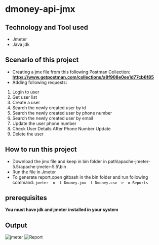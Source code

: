 # dmoney-api-jmx

## Technology and Tool used

- Jmeter
- Java jdk

## Scenario of this project

- Creating a jmx file from this following Postman Collection: **https://www.getpostman.com/collections/a8f908e0ee1d77cb6f85**
- Adding following requests:

1. Login to user
2. Get user list
3. Create a user
4. Search the newly created user by id
5. Search the newly created user by phone number
6. Search the newly created user by email
7. Update the user phone number
8. Check User Details After Phone Number Update
9. Delete the user

## How to run this project

- Download the jmx file and keep in bin folder in path\apache-jmeter-5.5\apache-jmeter-5.5\bin
- Run the file in Jmeter 
- To generate report,open gitbash in the bin folder and run following command: 
 ``jmeter -n -t Dmoney.jmx -l Dmoney.csv -e -o Reports``

## prerequisites
**You must have jdk and jmeter installed in your system**


## Output

![jmeter](https://user-images.githubusercontent.com/54511128/194085460-65ac3dc6-6f90-42ac-99b9-a227a1486e0f.PNG)
![Report](https://user-images.githubusercontent.com/54511128/194085481-c599edf1-1bd1-4caa-a35a-bc64c87fd321.PNG)
